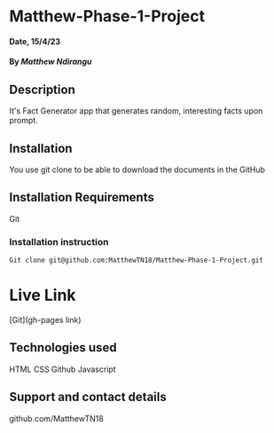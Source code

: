 # Matthew-Phase-1-Project

#### Date, 15/4/23

#### By *Matthew Ndirangu*

## Description
It's Fact Generator app that generates random, interesting facts upon prompt.

## Installation
You use git clone to be able to download the documents in the GitHub

## Installation Requirements
Git

### Installation instruction
```
Git clone git@github.com:MatthewTN18/Matthew-Phase-1-Project.git

```

# Live Link
[Git](gh-pages link)

## Technologies used
HTML
CSS
Github
Javascript

## Support and contact details
github.com/MatthewTN18
